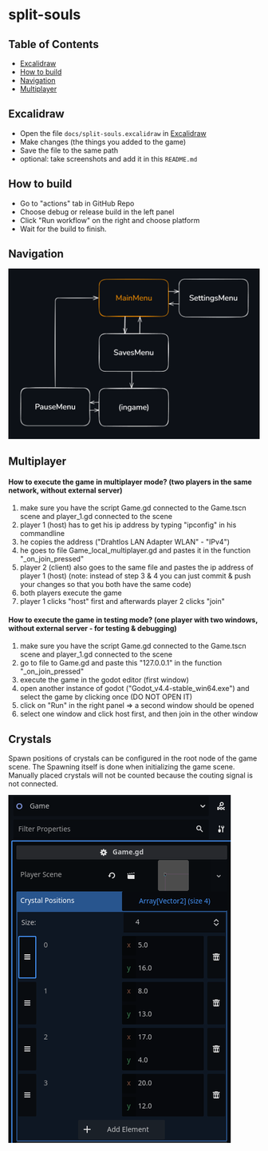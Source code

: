 # split-souls

## Table of Contents
- [Excalidraw](#excalidraw)
- [How to build](#how-to-build)
- [Navigation](#navigation)
- [Multiplayer](#multiplayer)


## Excalidraw

* Open the file `docs/split-souls.excalidraw` in [Excalidraw](https://excalidraw.com/)
* Make changes (the things you added to the game)
* Save the file to the same path
* optional: take screenshots and add it in this `README.md`

## How to build

* Go to "actions" tab in GitHub Repo
* Choose debug or release build in the left panel
* Click "Run workflow" on the right and choose platform
* Wait for the build to finish.

## Navigation
![alt text](./docs/img/navigation.png "Title")

## Multiplayer 

#### How to execute the game in multiplayer mode? (two players in the same network, without external server)
1. make sure you have the script Game.gd connected to the Game.tscn scene and player_1.gd connected to the scene
2. player 1 (host) has to get his ip address by typing "ipconfig" in his commandline
3. he copies the address ("Drahtlos LAN Adapter WLAN" - "IPv4")
4. he goes to file Game_local_multiplayer.gd and pastes it in the function "_on_join_pressed"
5. player 2 (client) also goes to the same file and pastes the ip address of player 1 (host) 
(note: instead of step 3 & 4 you can just commit & push your changes so that you both have the same code)
6. both players execute the game
7. player 1 clicks "host" first and afterwards player 2 clicks "join"

#### How to execute the game in testing mode? (one player with two windows, without external server - for testing & debugging)
1. make sure you have the script Game.gd connected to the Game.tscn scene and player_1.gd connected to the scene
2. go to file to Game.gd and paste this "127.0.0.1" in the function "_on_join_pressed"
3. execute the game in the godot editor (first window)
4. open another instance of godot ("Godot_v4.4-stable_win64.exe") and select the game by clicking once (DO NOT OPEN IT) 
5. click on "Run" in the right panel => a second window should be opened 
6. select one window and click host first, and then join in the other window

## Crystals

Spawn positions of crystals can be configured in the root node of the game scene. The Spawning itself is done when initializing the game scene. Manually placed crystals will not be counted because the couting signal is not connected.

![alt text](./docs/img/crystals.png "Title")
